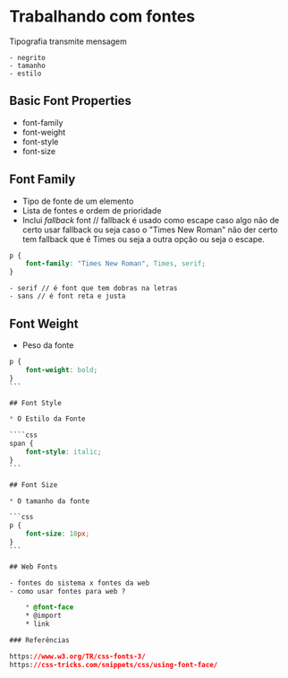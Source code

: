 # Trabalhando com fontes

Tipografia transmite mensagem

    - negrito
    - tamanho
    - estilo

## Basic Font Properties

* font-family
* font-weight
* font-style
* font-size

## Font Family

* Tipo de fonte de um elemento
* Lista de fontes e ordem de prioridade 
* Inclui *fallback* font // fallback é usado como escape caso algo não de certo usar fallback ou seja caso o "Times New Roman" não der certo tem fallback que é Times ou seja a outra opção ou seja o escape.

```css
p {
    font-family: "Times New Roman", Times, serif;
}
```
    - serif // é font que tem dobras na letras
    - sans // é font reta e justa

## Font Weight

* Peso da fonte

````css
p {
    font-weight: bold;
}
```

## Font Style

* O Estilo da Fonte

````css
span {
    font-style: italic;
}
```

## Font Size

* O tamanho da fonte

```css
p {
    font-size: 18px;
}
```

## Web Fonts

- fontes do sistema x fontes da web
- como usar fontes para web ?

    * @font-face
    * @import
    * link

### Referências

https://www.w3.org/TR/css-fonts-3/
https://css-tricks.com/snippets/css/using-font-face/